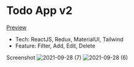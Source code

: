 # Todo App v2

[Preview](https://todoapp-halocoders.herokuapp.com/)

- Tech: ReactJS, Redux, MaterialUI, Tailwind
- Feature: Filter, Add, Edit, Delete

Screenshot
![2021-09-28 (7)](https://user-images.githubusercontent.com/38320169/135070237-f2609c79-ab03-4c70-bf89-e59b6780519f.png)
![2021-09-28 (6)](https://user-images.githubusercontent.com/38320169/135070229-bb670ae0-592c-43b9-905e-0a51ef252e53.png)
